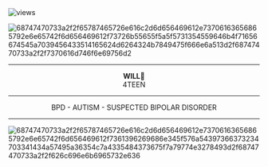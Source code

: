   
  <img src="https://komarev.com/ghpvc/?username=w1llbyers&style=flat-square" alt="views"/> 
  
  ![68747470733a2f2f65787465726e616c2d6d656469612e73706163656865792e6e65742f6d656469612f73726b55655f5a5f5731354559646b4f71656674545a7039456433514165624d6264324b7849475f666e6a513d2f68747470733a2f2f7370616d746f6e69756d2](https://github.com/user-attachments/assets/ad0b3069-acb7-4886-b4ec-3e40a7de2cc3)



---

<p align="center">
  <b>WILL</b>🎨<br> 4TEEN


</p>

---

<p align="center">
   BPD - AUTISM - SUSPECTED BIPOLAR DISORDER
</p>

---

![68747470733a2f2f65787465726e616c2d6d656469612e73706163656865792e6e65742f6d656469612f7361396269686e345f576a54397366373234703341434a57495a36354c7a4335484373675f7a79774e3278493d2f68747470733a2f2f626c696e6b6965732e636](https://github.com/user-attachments/assets/5ea0b99e-37a3-4e41-a2f5-a409305ce259)
